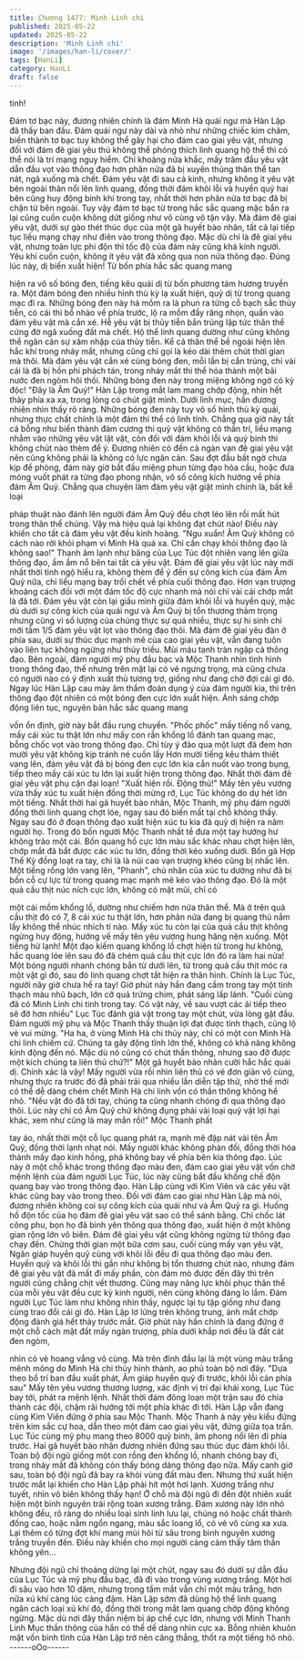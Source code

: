 ```yaml
---
title: Chương 1477: Minh Linh chi
published: 2025-05-22
updated: 2025-05-22
description: 'Minh Linh chi'
image: '/images/han-li/cover/'
tags: [HanLi]
category: HanLi
draft: false
---
```


tinh!

Đám tơ bạc này, đương nhiên chính là đám Minh Hà quái ngư mà
Hàn Lập đã thấy ban đầu.
Đám quái ngư này dài và nhỏ như những chiếc kim châm, biến
thành tơ bạc tuy không thể gây hại cho đám cao giai yêu vật,
nhưng đối với đám đê giai yêu thú không thể phóng thích linh
quang hộ thể thì có thể nói là trí mạng nguy hiểm.
Chỉ khoảng nửa khắc, mấy trăm đầu yêu vật dẫn đầu vọt vào
thông đạo hơn phân nửa đã bị xuyên thủng thân thể tan nát, ngã
xuống mà chết.
Đám yêu vật đi sau cả kinh, nhưng không ít yêu vật bên ngoài
thân nổi lên linh quang, đồng thời đám khôi lỗi và huyền quỷ hai
bên cũng huy động binh khí trong tay, nhất thời hơn phân nửa tơ
bạc đã bị chặn từ bên ngoài.
Tuy vậy đám tơ bạc từ trong hắc sắc quang mặc bắn ra lại cũng
cuồn cuộn không dứt giống như vô cùng vô tận vậy.
Mà đám đê giai yêu vật, dưới sự gào thét thúc dục của một gã
huyết bào nhân, tất cả lại tiếp tục liều mạng chạy như điên vào
trong thông đạo.
Mặc dù chỉ là đê giai yêu vật, nhưng toàn lực phi độn thì tốc độ
của đám này cũng khá kinh người.
Yêu khí cuồn cuộn, không ít yêu vật đã xông qua non nửa thông
đạo.
Đúng lúc này, dị biến xuất hiện! Từ bốn phía hắc sắc quang mang

hiện ra vô số bóng đen, tiếng kêu quái dị từ bốn phương tám
hương truyền ra.
Một đám bóng đen nhiều hình thù kỳ lạ xuất hiện, quỷ dị từ trong
quang mạc đi ra.
Những bóng đen này há mồm ra là phun ra từng cỗ bạch sắc thủy
tiễn, có cái thì bổ nhào về phía trước, lộ ra mồm đầy răng nhọn,
quấn vào đám yêu vật mà cắn xé.
Hễ yêu vật bị thủy tiễn bắn trúng lập tức thân thể cứng đờ ngã
xuống đất mà chết. Hộ thể linh quang dường như cũng không thể
ngăn cản sự xâm nhập của thủy tiễn. Kể cả thân thể bề ngoài
hiện lên hắc khí trong nháy mắt, nhưng cũng chỉ gọi là kéo dài
thêm chút thời gian mà thôi.
Mà đám yêu vật cắn xé cùng bóng đen, mỗi lần bị cắn trúng, chỉ
vài cái là đã bị hồn phi phách tán, trong nháy mắt thi thể hóa
thành một bãi nước đen ngòm hôi thối.
Những bóng đen này trong miệng không ngờ có kỳ độc! "Đây là
Âm Quỷ!"
Hàn Lập trong mắt lam mang chớp động, nhìn hết thảy phía xa
xa, trong lòng có chút giật mình.
Dưới linh mục, hắn đương nhiên nhìn thấy rõ ràng. Những bóng
đen này tuy vô số hình thù kỳ quái, nhưng thực chất chính là một
đám thi thể có linh tính. Chẳng qua giờ này tất cả bỗng như biến
thành đám cương thi quỷ vật không có thần trí, liều mạng nhắm
vào những yêu vật lặt vặt, còn đối với đám khôi lỗi và quỷ binh thì
không chút nào thèm để ý.
Đương nhiên có đến cả ngàn vạn đê giai yêu vật nên cũng không
phải là không có lực ngăn cản. Sau đợt đầu bất ngờ chưa kịp đề
phòng, đám này giờ bắt đầu miệng phun từng đạo hỏa cầu, hoặc
đưa móng vuốt phát ra từng đạo phong nhận, vô số công kích
hướng về phía đám Âm Quỷ.
Chẳng qua chuyện làm đám yêu vật giật mình chính là, bất kể loại

pháp thuật nào đánh lên người đám Âm Quỷ đều chợt léo lên rồi
mất hút trong thân thể chúng.
Vậy mà hiệu quả lại không đạt chút nào! Điều này khiến cho tất cả
đám yêu vật đều kinh hoảng.
"Ngu xuẩn! Âm Quỷ không có cách nào rời khỏi phạm vi Minh Hà
quá xa. Chỉ cần chạy khỏi thông đạo là không sao!" Thanh âm
lạnh như băng của Lục Túc đột nhiên vang lên giữa thông đạo,
ầm ầm nổ bên tai tất cả yêu vật.
Đám đê giai yêu vật lúc này mới nhất thời tỉnh ngộ hiểu ra, không
thèm để ý đến sự công kích của đám Âm Quỷ nữa, chỉ liểu mạng
bay trối chết về phía cuối thông đạo.
Hơn vạn trượng khoảng cách đối với một đám tốc độ cực nhanh
mà nói chỉ vài cái chớp mắt là đã tới.
Đám yêu vật còn lại giấu mình giữa đám khôi lỗi và huyền quỷ,
mặc dù dưới sự công kích của quái ngư và Âm Quỷ bị tổn thương
thảm trọng nhưng cũng vì số lượng của chúng thực sự quá nhiều,
thực sự hi sinh chỉ mới tầm 1/5 đám yêu vật lọt vào thông đạo
thôi.
Mà đám đê giai yêu đàn ở phía sau, dưới sự thúc dục mạnh mẽ
của cao giai yêu vật, vẫn đang tuôn vào liên tục không ngừng như
thủy triều.
Mùi máu tanh tràn ngập cả thông đạo.
Bên ngoài, đám người mỹ phụ đầu bạc và Mộc Thanh nhìn tình
hình trong thông đạo, thế nhưng trên mặt lại có vẻ ngưng trọng,
mà cũng chưa có người nào có ý định xuất thủ tương trợ, giống
như đang chờ đợi cái gì đó.
Ngay lúc Hàn Lập cau mày âm thầm đoán dụng ý của đám người
kia, thì trên thông đạo đột nhiên có một bóng đen cực lớn xuất
hiện.
Ánh sáng chớp động liên tục, nguyên bản hắc sắc quang mang

vốn ổn định, giờ này bắt đầu rung chuyển.
"Phốc phốc" mấy tiếng nổ vang, mấy cái xúc tu thật lớn như mấy
con rắn khổng lồ đánh tan quang mạc, bỗng chốc vọt vào trong
thông đạo.
Chỉ tùy ý đảo qua một lượt đã đem hơn mười yêu vật không kịp
tránh né cuốn lấy
Hơn mười tiếng kêu thảm thiết vang lên, đám yêu vật đã bị bóng
đen cực lớn kia cắn nuốt vào trong bụng, tiếp theo mấy cái xúc tu
lớn lại xuất hiện trong thông đạo.
Nhất thời đám đê giai yêu vật phụ cận đại loạn! "Xuất hiện rồi.
Động thủ!"
Mấy tên yêu vương vừa thấy xúc tu xuất hiện đồng thời mừng rỡ,
Lục Túc không do dự hét lớn một tiếng.
Nhất thời hai gã huyết bào nhân, Mộc Thanh, mỹ phụ đám người
đồng thời linh quang chợt lóe, ngay sau đó biến mất tại chỗ không
thấy.
Ngay sau đó ở đoạn thông đạo xuất hiện xúc tu kia đã quỷ dị hiện
ra năm người họ.
Trong đó bốn người Mộc Thanh nhất tề đưa một tay hướng hư
không trảo một cái.
Bốn quang hồ cực lớn màu sắc khác nhau chợt hiện lên, chớp
mắt đã bắt được các xúc tu lớn, đồng thời kéo xuống dưới.
Bốn gã Hợp Thể Kỳ đồng loạt ra tay, chỉ là là núi cao vạn trượng
khéo cũng bị nhấc lên.
Một tiếng rống lớn vang lên, "Phanh", chủ nhân của xúc tu dường
như đã bị bốn cỗ cự lực từ trong quang mạc mạnh mẽ kéo vào
thông đạo.
Đó là một quả cầu thịt núc ních cực lớn, không có mặt mũi, chỉ có

một cái mồm khổng lồ, dường như chiếm hơn nửa thân thể. Mà ở
trên quả cầu thịt đó có 7, 8 cái xúc tu thật lớn, hơn phân nửa
đang bị quang thủ nắm lấy không thể nhúc nhích tí nào. Mấy xúc
tu còn lại của quả cầu thịt không ngừng huy động, hướng về mấy
tên yêu vương hung hăng nện xuống.
Một tiếng hừ lạnh! Một đạo kiếm quang khổng lồ chợt hiện từ
trong hư không, hắc quang lóe lên sau đó đã chém quả cầu thịt
cực lớn đó ra làm hai nửa!
Một bóng người nhanh chóng bắn từ dưới lên, từ trong quả cầu
thịt móc ra một vật gì đó, sau đó linh quang chợt tắt hiện ra thân
hình.
Chính là Lục Túc, người nãy giờ chưa hề ra tay!
Giờ phút này hắn đang cầm trong tay một tinh thạch màu nhũ
bạch, lớn cỡ quả trứng chim, phát sáng lấp lánh.
"Cuối cùng đã có Minh Linh chi tinh trong tay. Có vật này, về sau
vượt các ải tiếp theo sẽ đỡ hơn nhiều" Lục Túc đánh giá vật trong
tay một chút, vừa lòng gật đầu.
Đám người mỹ phụ và Mộc Thanh thấy thuận lợi đạt được tinh
thạch, cũng lộ vẻ vui mừng.
"Ha ha, ở vùng Minh Hà chi thủy này, chỉ có một con Minh Hà chi
linh chiếm cứ. Chúng ta gây động tĩnh lớn thế, không có khả năng
không kinh động đến nó. Mặc dù nó cũng có chút thần thông,
nhưng sao đỡ được một kích chúng ta liên thủ chứ?!" Một gã
huyết bào nhân cười hắc hắc quái dị.
Chính xác là vậy! Mấy người vừa rồi nhìn liên thủ có vẻ đơn giản
vô cùng, nhưng thực ra trước đó đã phải trải qua nhiều lần diễn
tập thử, nhờ thế mới có thể dễ dàng chém chết Minh Hà chi linh
vốn có thần thông không hề nhỏ.
"Nếu vật đó đã tới tay, chúng ta cũng nhanh chóng đi qua thông
đạo thôi. Lúc này chỉ có Âm Quỷ chứ không đụng phải vài loại quỷ
vật lợi hại khác, xem như cũng là may mắn rồi!" Mộc Thanh phất

tay áo, nhất thời một cỗ lục quang phát ra, mạnh mẽ đập nát vài
tên Âm Quỷ, đồng thời lạnh nhạt nói.
Mấy người khác không phản đối, đồng thời hóa thành mấy đạo
kinh hồng, phá không bay về phía bên kia thông đạo.
Lúc này ở một chỗ khác trong thông đạo màu đen, đám cao giai
yêu vật vốn chờ mệnh lệnh của đám người Lục Túc, lúc này cũng
bắt đầu khống chế độn quang bay vào trong thông đạo.
Hàn Lập cùng với Kim Viên và các yêu vật khác cũng bay vào
trong theo.
Đối với đám cao giai như Hàn Lập mà nói, đương nhiên không coi
sự công kích của quái như và Âm Quỷ ra gì.
Huống hồ độn tốc của họ đám đê giai yêu vật sao có thể sánh
bằng.
Chỉ chốc lát công phu, bọn họ đã bình yên thông qua thông đạo,
xuất hiện ở một không gian rộng lớn vô biên.
Đám đê giai yêu vật cũng không ngừng từ thông đạo chạy đến.
Chừng thời gian một bữa cơm sau, cuối cùng mấy vạn yêu vật,
Ngân giáp huyền quỷ cùng với khôi lỗi đều đi qua thông đạo màu
đen. Huyền quỷ và khôi lỗi thì gần như không bị tổn thương chút
nào, nhưng đám đê giai yêu vật đã mất đi mấy phần, còn đám mò
được đến đây thì trên người cũng chằng chịt vết thương. Cũng
may năng lực khôi phục thân thể của mỗi yêu vật đều cực kỳ kinh
người, nên cũng không đáng lo lắm.
Đám người Lục Túc làm như không nhìn thấy, ngược lại tụ tập
giống như đang cùng trao đổi cái gì đó.
Hàn Lập lơ lửng trên không trung, ánh mắt chớp động đánh giá
hết thảy trước mắt.
Giờ phút này hắn chính là đang đứng ở một chỗ cách mặt đất
mấy ngàn trượng, phía dưới khắp nơi đều là đất cát đen ngòm,

nhìn có vẻ hoang vắng vô cùng.
Mà trên đỉnh đầu lại là một vùng màu trắng mênh mông do Minh
Hà chi thủy hình thành, ao phủ toàn bộ nơi đây.
"Dựa theo bố trí ban đầu xuất phát, Âm giáp huyền quỷ đi trước,
khôi lỗi cản phía sau" Mấy tên yêu vương thương lượng, xác định
vị trí đại khái xong, Lục Túc bay tới, phát ra mệnh lệnh.
Nhất thời đám đông loạn một trận sau đó chia thành các đội,
chậm rãi hướng tới một phía khác đi tới.
Hàn Lập vẫn đang cùng Kim Viên đứng ở phía sau Mộc Thanh.
Mộc Thanh ả này yêu kiều đứng trên kim sắc cự hoa, dẫn theo
một đám cao giai yêu vật, đứng giữa tọa trấn.
Lục Túc cùng mỹ phụ mang theo 8000 quỷ binh, âm phong nổi lên
đi phía trước. Hai gã huyết bào nhân đương nhiên đứng sau thúc
dục đám khôi lỗi.
Toàn bộ đội ngũ giống một con rồng đen khổng lồ, nhanh chóng
bay đi, trong nháy mắt đã không còn thấy bóng dáng thông đạo
nữa.
Mấy canh giờ sau, toàn bộ đội ngũ đã bay ra khỏi vùng đất màu
đen. Nhưng thứ xuất hiện trước mắt lại khiến cho Hàn Lập phải
hít một hơi lạnh.
Xương trắng như tuyết, nhìn vô biên không thấy hạn! Ở chỗ mà
đội ngũ đi đến đột nhiên xuất hiện một bình nguyên trải rộng toàn
xương trắng. Đám xương này lớn nhỏ không đều, rõ ràng do
nhiều loại sinh linh lưu lại, chúng nó hoặc chất thành đống cao,
hoặc nằm ngổn ngang, màu sắc loang lổ, có vẻ vô cùng xa xưa.
Lại thêm có từng đợt khí mang mùi hôi từ sâu trong bình nguyên
xương trắng truyền đến.
Điều này khiến cho mọi người càng cảm thấy tâm thần không
yên…

Nhưng đội ngũ chỉ thoáng dừng lại một chút, ngay sau đó dưới sự
dẫn đầu của Lục Túc và mỹ phụ đầu bạc, đã đi vào trong vùng
xương trắng.
Một hơi đi sâu vào hơn 10 dặm, nhưng trong tầm mắt vẫn chỉ một
màu trắng, hơn nữa xú khí càng lúc càng đậm.
Hàn Lập sớm đã dùng hộ thể linh quang ngăn cách loại xú khí đó,
đồng thời trong mắt lam quang chớp động không ngừng.
Mặc dù nơi đây thần niệm bị áp chế cực lớn, nhưng với Minh
Thanh Linh Mục thần thông của hắn có thể dế dàng nhìn cực xa.
Bỗng nhiên khuôn mặt vốn bình tĩnh của Hàn Lập trở nên căng
thẳng, thốt ra một tiếng hô nhỏ.
------oOo------
